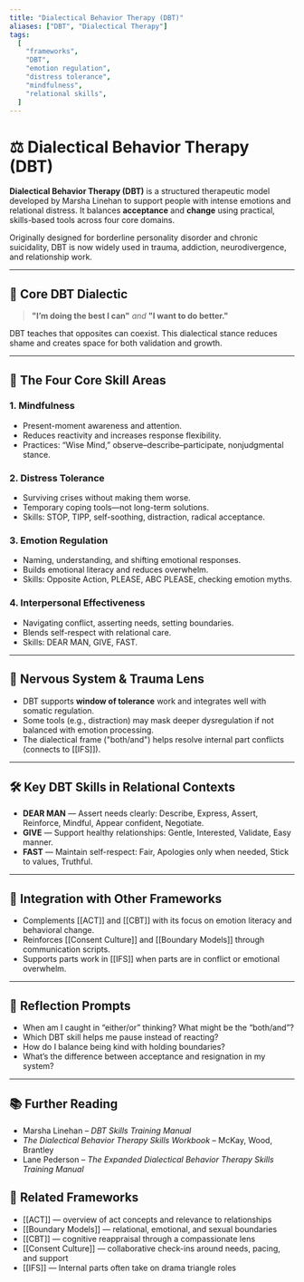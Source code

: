 ```yaml
---
title: "Dialectical Behavior Therapy (DBT)"
aliases: ["DBT", "Dialectical Therapy"]
tags:
  [
    "frameworks",
    "DBT",
    "emotion regulation",
    "distress tolerance",
    "mindfulness",
    "relational skills",
  ]
---
```


<!-- @format -->

# ⚖️ Dialectical Behavior Therapy (DBT)

**Dialectical Behavior Therapy (DBT)** is a structured therapeutic model developed by Marsha Linehan to support people with intense emotions and relational distress. It balances **acceptance** and **change** using practical, skills-based tools across four core domains.

Originally designed for borderline personality disorder and chronic suicidality, DBT is now widely used in trauma, addiction, neurodivergence, and relationship work.

---

## 🔄 Core DBT Dialectic

> **"I’m doing the best I can"** _and_ **"I want to do better."**

DBT teaches that opposites can coexist. This dialectical stance reduces shame and creates space for both validation and growth.

---

## 🧩 The Four Core Skill Areas

### 1. **Mindfulness**

- Present-moment awareness and attention.
- Reduces reactivity and increases response flexibility.
- Practices: “Wise Mind,” observe–describe–participate, nonjudgmental stance.

### 2. **Distress Tolerance**

- Surviving crises without making them worse.
- Temporary coping tools—not long-term solutions.
- Skills: STOP, TIPP, self-soothing, distraction, radical acceptance.

### 3. **Emotion Regulation**

- Naming, understanding, and shifting emotional responses.
- Builds emotional literacy and reduces overwhelm.
- Skills: Opposite Action, PLEASE, ABC PLEASE, checking emotion myths.

### 4. **Interpersonal Effectiveness**

- Navigating conflict, asserting needs, setting boundaries.
- Blends self-respect with relational care.
- Skills: DEAR MAN, GIVE, FAST.

---

## 🧠 Nervous System & Trauma Lens

- DBT supports **window of tolerance** work and integrates well with somatic regulation.
- Some tools (e.g., distraction) may mask deeper dysregulation if not balanced with emotion processing.
- The dialectical frame ("both/and") helps resolve internal part conflicts (connects to [[IFS]]).

---

## 🛠 Key DBT Skills in Relational Contexts

- **DEAR MAN** — Assert needs clearly: Describe, Express, Assert, Reinforce, Mindful, Appear confident, Negotiate.
- **GIVE** — Support healthy relationships: Gentle, Interested, Validate, Easy manner.
- **FAST** — Maintain self-respect: Fair, Apologies only when needed, Stick to values, Truthful.

---

## 🔄 Integration with Other Frameworks

- Complements [[ACT]] and [[CBT]] with its focus on emotion literacy and behavioral change.
- Reinforces [[Consent Culture]] and [[Boundary Models]] through communication scripts.
- Supports parts work in [[IFS]] when parts are in conflict or emotional overwhelm.

---

## 💬 Reflection Prompts

- When am I caught in “either/or” thinking? What might be the “both/and”?
- Which DBT skill helps me pause instead of reacting?
- How do I balance being kind with holding boundaries?
- What’s the difference between acceptance and resignation in my system?

---

## 📚 Further Reading

- Marsha Linehan – _DBT Skills Training Manual_
- _The Dialectical Behavior Therapy Skills Workbook_ – McKay, Wood, Brantley
- Lane Pederson – _The Expanded Dialectical Behavior Therapy Skills Training Manual_

## 🔗 Related Frameworks

- [[ACT]] — overview of act concepts and relevance to relationships
- [[Boundary Models]] — relational, emotional, and sexual boundaries
- [[CBT]] — cognitive reappraisal through a compassionate lens
- [[Consent Culture]] — collaborative check-ins around needs, pacing, and support
- [[IFS]] — Internal parts often take on drama triangle roles
